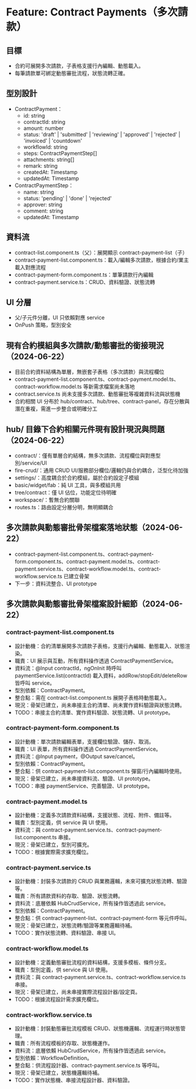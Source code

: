 # Feature: Contract Payments（多次請款）

## 目標
- 合約可展開多次請款，子表格支援行內編輯、動態載入。
- 每筆請款單可綁定動態審批流程，狀態流轉正確。

## 型別設計
- ContractPayment：
  - id: string
  - contractId: string
  - amount: number
  - status: 'draft' | 'submitted' | 'reviewing' | 'approved' | 'rejected' | 'invoiced' | 'countdown'
  - workflowId: string
  - steps: ContractPaymentStep[]
  - attachments: string[]
  - remark: string
  - createdAt: Timestamp
  - updatedAt: Timestamp
- ContractPaymentStep：
  - name: string
  - status: 'pending' | 'done' | 'rejected'
  - approver: string
  - comment: string
  - updatedAt: Timestamp

## 資料流
- contract-list.component.ts（父）：展開顯示 contract-payment-list（子）
- contract-payment-list.component.ts：載入/編輯多次請款，根據合約/業主載入對應流程
- contract-payment-form.component.ts：單筆請款行內編輯
- contract-payment.service.ts：CRUD、資料驗證、狀態流轉

## UI 分層
- 父/子元件分離，UI 只依賴對應 service
- OnPush 策略，型別安全 

## 現有合約模組與多次請款/動態審批的銜接現況（2024-06-22）
- 目前合約資料結構為單層，無嵌套子表格（多次請款）與流程欄位
- contract-payment-list.component.ts、contract-payment.model.ts、contract-workflow.model.ts 等新需求檔案尚未落地
- contract.service.ts 尚未支援多次請款、動態審批等複雜資料流與狀態機
- 合約相關 UI 分布於 hub/contract、hub/tree、contract-panel，存在分散與潛在重複，需進一步整合或明確分工 

## hub/ 目錄下合約相關元件現有設計現況與問題（2024-06-22）
- contract/：僅有單層合約結構，無多次請款、流程欄位與對應型別/service/UI
- fire-crud/：通用 CRUD UI/服務部分欄位/邏輯仍與合約耦合，泛型化待加強
- settings/：高度耦合於合約模組，屬於合約設定子模組
- basic/widget/fab：純 UI 工具，與多模組共用
- tree/contract：僅 UI 佔位，功能定位待明確
- workspace/：暫無合約關聯
- routes.ts：路由設定分層分明，無明顯耦合 

## 多次請款與動態審批骨架檔案落地狀態（2024-06-22）
- contract-payment-list.component.ts、contract-payment-form.component.ts、contract-payment.model.ts、contract-payment.service.ts、contract-workflow.model.ts、contract-workflow.service.ts 已建立骨架
- 下一步：資料流整合、UI prototype 

## 多次請款與動態審批骨架檔案設計細節（2024-06-22）

### contract-payment-list.component.ts
- 設計動機：合約清單展開多次請款子表格，支援行內編輯、動態載入、狀態渲染。
- 職責：UI 展示與互動，所有資料操作透過 ContractPaymentService。
- 資料流：@Input contractId，ngOnInit 時呼叫 paymentService.list(contractId) 載入資料，addRow/stopEdit/deleteRow 皆呼叫 service。
- 型別依賴：ContractPayment。
- 整合點：需在 contract-list.component.ts 展開子表格時動態載入。
- 現況：骨架已建立，尚未串接主合約清單、尚未實作資料驗證與狀態流轉。
- TODO：串接主合約清單、實作資料驗證、狀態流轉、UI prototype。

### contract-payment-form.component.ts
- 設計動機：單次請款編輯表單，支援欄位驗證、儲存、取消。
- 職責：UI 表單，所有資料操作透過 ContractPaymentService。
- 資料流：@Input payment，@Output save/cancel。
- 型別依賴：ContractPayment。
- 整合點：供 contract-payment-list.component.ts 彈窗/行內編輯時使用。
- 現況：骨架已建立，尚未串接資料流、驗證、UI prototype。
- TODO：串接 paymentService、完善驗證、UI prototype。

### contract-payment.model.ts
- 設計動機：定義多次請款資料結構，支援狀態、流程、附件、備註等。
- 職責：型別定義，供 service 與 UI 使用。
- 資料流：與 contract-payment.service.ts、contract-payment-list.component.ts 串接。
- 現況：骨架已建立，型別可擴充。
- TODO：根據實際需求擴充欄位。

### contract-payment.service.ts
- 設計動機：封裝多次請款的 CRUD 與業務邏輯，未來可擴充狀態流轉、驗證等。
- 職責：所有請款資料的存取、驗證、狀態流轉。
- 資料流：底層依賴 HubCrudService，所有操作皆透過此 service。
- 型別依賴：ContractPayment。
- 整合點：供 contract-payment-list、contract-payment-form 等元件呼叫。
- 現況：骨架已建立，狀態流轉/驗證等業務邏輯待補。
- TODO：實作狀態流轉、資料驗證、串接 UI。

### contract-workflow.model.ts
- 設計動機：定義動態審批流程的資料結構，支援多模板、條件分支。
- 職責：型別定義，供 service 與 UI 使用。
- 資料流：與 contract-payment.service.ts、contract-workflow.service.ts 串接。
- 現況：骨架已建立，尚未串接實際流程設計器/設定頁。
- TODO：根據流程設計需求擴充欄位。

### contract-workflow.service.ts
- 設計動機：封裝動態審批流程模板 CRUD、狀態機邏輯、流程運行時狀態管理。
- 職責：所有流程模板的存取、狀態機運作。
- 資料流：底層依賴 HubCrudService，所有操作皆透過此 service。
- 型別依賴：WorkflowDefinition。
- 整合點：供流程設計器、contract-payment.service.ts 等呼叫。
- 現況：骨架已建立，狀態機邏輯待補。
- TODO：實作狀態機、串接流程設計器、資料驗證。
